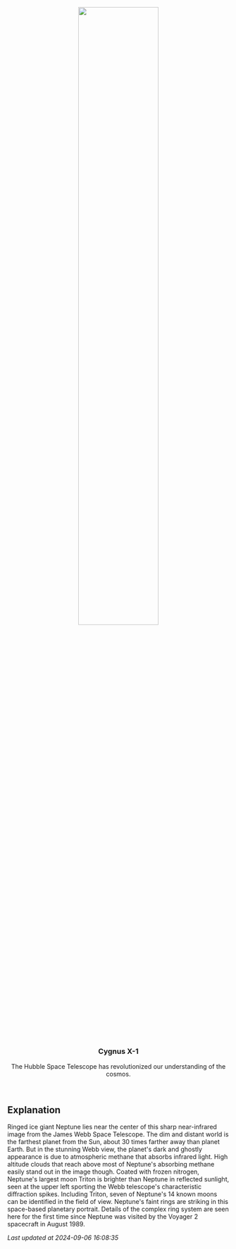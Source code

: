 <p align='center'>
    <img src='https://apod.nasa.gov/apod/image/2409/NeptuneTriton_webb1059.png' width='60%' />
    <h3 align="center">Cygnus X-1</h3>
    <p align="center">The Hubble Space Telescope has revolutionized our understanding of the cosmos.</p>
</p>
<br/>

Explanation
--
Ringed ice giant Neptune lies near the center of this sharp near-infrared image from the James Webb Space Telescope. The dim and distant world is the farthest planet from the Sun, about 30 times farther away than planet Earth. But in the stunning Webb view, the planet's dark and ghostly appearance is due to atmospheric methane that absorbs infrared light. High altitude clouds that reach above most of Neptune's absorbing methane easily stand out in the image though. Coated with frozen nitrogen, Neptune's largest moon Triton is brighter than Neptune in reflected sunlight, seen at the upper left sporting the Webb telescope's characteristic diffraction spikes. Including Triton, seven of Neptune's 14 known moons can be identified in the field of view. Neptune's faint rings are striking in this space-based planetary portrait. Details of the complex ring system are seen here for the first time since Neptune was visited by the Voyager 2 spacecraft in August 1989.


*Last updated at 2024-09-06 16:08:35*
